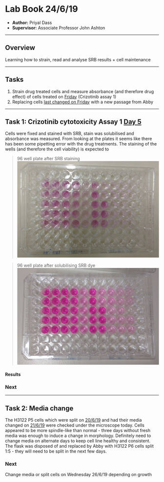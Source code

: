 # Lab Book 24/6/19
- **Author:** Priyal Dass
- **Supervisor:** Associate Professor John Ashton
------------------------------------------------------------------
## Overview

Learning how to strain, read and analyse SRB results + cell maintenance

------------------------------------------------------------------
## Tasks

1. Strain drug treated cells and measure absorbance (and therefore drug effect) of cells treated on [Friday](../Daily_lab_book/LB_19-6-21.md) (Crizotinib assay 1)
2. Replacing cells [last changed on Friday](../Daily_lab_book/LB_19-6-21.md) with a new passage from Abby
------------------------------------------------------------------
## Task 1: Crizotinib cytotoxicity Assay 1 [Day 5](../Protocols/SRB_Cytotoxicity_assay.md)

Cells were fixed and stained with SRB, stain was solubilised and absorbance was measured.
From looking at the plates it seems like there has been some pipetting error with the drug treatments. The staining of the wells (and therefore the cell viability) is expected to 

>96 well plate after SRB staining
![](../Daily_lab_book/Figure_cache/Criz_assay_1_stained.jpg)

>96 well plate after solubilising SRB dye
![](../Daily_lab_book/Figure_cache/Crizassay1solubilised.jpg)

#### Results


### Next


------------------------------------------------------------------
## Task 2: Media change

The H3122 P5 cells which were split on [20/6/19](../Daily_lab_book/LB_19-6-20.md) and had their media changed on [21/6/19](../Daily_lab_book/LB_19-6-21.md) were checked under the microscope today. Cells appeared to be more spindle-like than normal - three days without fresh media was enough to induce a change in morphology. Definitely need to change media on alternate days to keep cell line healthy and consistent.
The flask was disposed of and replaced by Abby with H3122 P6 cells split 1:5 - they will need to be split in the next few days.



### Next
Change media or split cells on Wednesday 26/6/19 depending on growth
